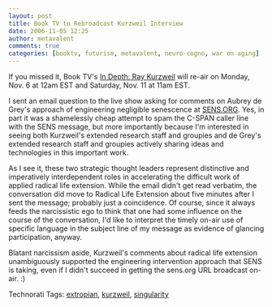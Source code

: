 ```yaml
---
layout: post
title: Book TV to Rebroadcast Kurzweil Interview
date: 2006-11-05 12:25
author: metavalent
comments: true
categories: [booktv, futurism, metavalent, neuro-cogno, war on aging]
---
```

If you missed it, Book TV's <a href="https://www.booktv.org/feature/index.asp?segID=7515&amp;schedID=457">In Depth: Ray Kurzweil</a> will re-air on Monday, Nov. 6 at 12am EST and Saturday, Nov. 11 at 11am EST.

I sent an email question to the live show asking for comments on Aubrey de Grey's approach of engineering negligible senescence at <a target="_blank" href="https://sens.org/">SENS.ORG</a>. Yes, in part it was a shamelessly cheap attempt to spam the C-SPAN caller line with the SENS message, but more importantly because I'm interested in seeing both Kurzweil's extended research staff and groupies and de Grey's extended research staff and groupies actively sharing ideas and technologies in this important work.

As I see it, these two strategic thought leaders represent distinctive and imperatively interdependent roles in accelerating the difficult work of applied radical life extension. While the email didn't get read verbatim, the conversation did move to Radical Life Extension about five minutes after I sent the message; probably just a coincidence. Of course, since it always feeds the narcissistic ego to think that one had some influence on the course of the conversation, I'd like to interpret the timely on-air use of specific language in the subject line of my message as evidence of glancing participation, anyway.

Blatant narcissism aside, Kurzweil's comments about radical life extension unambiguously  supported the engineering intervention approach that SENS is taking, even if I didn't succeed in getting the sens.org URL broadcast on-air. :)

Technorati Tags: <a rel="tag" href="https://technorati.com/tag/extropian">extropian</a>, <a rel="tag" href="https://technorati.com/tag/kurzweil">kurzweil</a>, <a rel="tag" href="https://technorati.com/tag/singularity">singularity</a>
